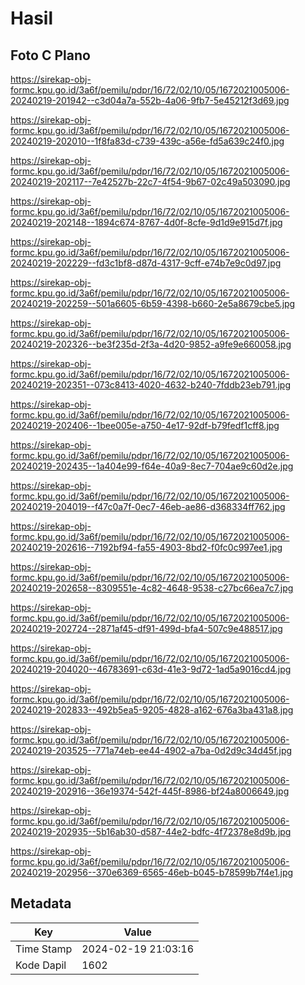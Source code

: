 # Hasil

## Foto C Plano

https://sirekap-obj-formc.kpu.go.id/3a6f/pemilu/pdpr/16/72/02/10/05/1672021005006-20240219-201942--c3d04a7a-552b-4a06-9fb7-5e45212f3d69.jpg

https://sirekap-obj-formc.kpu.go.id/3a6f/pemilu/pdpr/16/72/02/10/05/1672021005006-20240219-202010--1f8fa83d-c739-439c-a56e-fd5a639c24f0.jpg

https://sirekap-obj-formc.kpu.go.id/3a6f/pemilu/pdpr/16/72/02/10/05/1672021005006-20240219-202117--7e42527b-22c7-4f54-9b67-02c49a503090.jpg

https://sirekap-obj-formc.kpu.go.id/3a6f/pemilu/pdpr/16/72/02/10/05/1672021005006-20240219-202148--1894c674-8767-4d0f-8cfe-9d1d9e915d7f.jpg

https://sirekap-obj-formc.kpu.go.id/3a6f/pemilu/pdpr/16/72/02/10/05/1672021005006-20240219-202229--fd3c1bf8-d87d-4317-9cff-e74b7e9c0d97.jpg

https://sirekap-obj-formc.kpu.go.id/3a6f/pemilu/pdpr/16/72/02/10/05/1672021005006-20240219-202259--501a6605-6b59-4398-b660-2e5a8679cbe5.jpg

https://sirekap-obj-formc.kpu.go.id/3a6f/pemilu/pdpr/16/72/02/10/05/1672021005006-20240219-202326--be3f235d-2f3a-4d20-9852-a9fe9e660058.jpg

https://sirekap-obj-formc.kpu.go.id/3a6f/pemilu/pdpr/16/72/02/10/05/1672021005006-20240219-202351--073c8413-4020-4632-b240-7fddb23eb791.jpg

https://sirekap-obj-formc.kpu.go.id/3a6f/pemilu/pdpr/16/72/02/10/05/1672021005006-20240219-202406--1bee005e-a750-4e17-92df-b79fedf1cff8.jpg

https://sirekap-obj-formc.kpu.go.id/3a6f/pemilu/pdpr/16/72/02/10/05/1672021005006-20240219-202435--1a404e99-f64e-40a9-8ec7-704ae9c60d2e.jpg

https://sirekap-obj-formc.kpu.go.id/3a6f/pemilu/pdpr/16/72/02/10/05/1672021005006-20240219-204019--f47c0a7f-0ec7-46eb-ae86-d368334ff762.jpg

https://sirekap-obj-formc.kpu.go.id/3a6f/pemilu/pdpr/16/72/02/10/05/1672021005006-20240219-202616--7192bf94-fa55-4903-8bd2-f0fc0c997ee1.jpg

https://sirekap-obj-formc.kpu.go.id/3a6f/pemilu/pdpr/16/72/02/10/05/1672021005006-20240219-202658--8309551e-4c82-4648-9538-c27bc66ea7c7.jpg

https://sirekap-obj-formc.kpu.go.id/3a6f/pemilu/pdpr/16/72/02/10/05/1672021005006-20240219-202724--2871af45-df91-499d-bfa4-507c9e488517.jpg

https://sirekap-obj-formc.kpu.go.id/3a6f/pemilu/pdpr/16/72/02/10/05/1672021005006-20240219-204020--46783691-c63d-41e3-9d72-1ad5a9016cd4.jpg

https://sirekap-obj-formc.kpu.go.id/3a6f/pemilu/pdpr/16/72/02/10/05/1672021005006-20240219-202833--492b5ea5-9205-4828-a162-676a3ba431a8.jpg

https://sirekap-obj-formc.kpu.go.id/3a6f/pemilu/pdpr/16/72/02/10/05/1672021005006-20240219-203525--771a74eb-ee44-4902-a7ba-0d2d9c34d45f.jpg

https://sirekap-obj-formc.kpu.go.id/3a6f/pemilu/pdpr/16/72/02/10/05/1672021005006-20240219-202916--36e19374-542f-445f-8986-bf24a8006649.jpg

https://sirekap-obj-formc.kpu.go.id/3a6f/pemilu/pdpr/16/72/02/10/05/1672021005006-20240219-202935--5b16ab30-d587-44e2-bdfc-4f72378e8d9b.jpg

https://sirekap-obj-formc.kpu.go.id/3a6f/pemilu/pdpr/16/72/02/10/05/1672021005006-20240219-202956--370e6369-6565-46eb-b045-b78599b7f4e1.jpg


## Metadata

| Key        | Value               |
| ---------- | ------------------- |
| Time Stamp | 2024-02-19 21:03:16 |
| Kode Dapil | 1602                |



